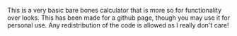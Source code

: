 This is a very basic bare bones calculator that is more so for functionality over looks.
This has been made for a github page, though you may use it for personal use.
Any redistribution of the code is allowed as I really don't care!
